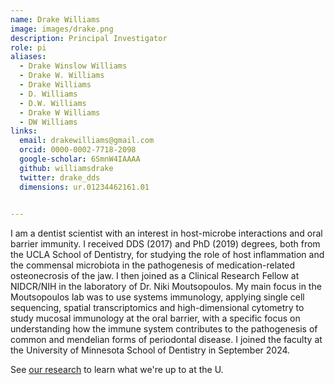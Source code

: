 ```yaml
---
name: Drake Williams
image: images/drake.png
description: Principal Investigator
role: pi
aliases:
  - Drake Winslow Williams
  - Drake W. Williams
  - Drake Williams
  - D. Williams
  - D.W. Williams
  - Drake W Williams
  - DW Williams
links:
  email: drakewilliams@gmail.com
  orcid: 0000-0002-7718-2098
  google-scholar: 6SmnW4IAAAA
  github: williamsdrake
  twitter: drake_dds
  dimensions: ur.01234462161.01
  

---
```



I am a dentist scientist with an interest in host-microbe interactions and oral barrier immunity. I received DDS (2017) and PhD (2019) degrees, both from the UCLA School of Dentistry, for studying the role of host inflammation and the commensal microbiota in the pathogenesis of medication-related osteonecrosis of the jaw. I then joined as a Clinical Research Fellow at NIDCR/NIH in the laboratory of Dr. Niki Moutsopoulos. My main focus in the Moutsopoulos lab was to use systems immunology, applying single cell sequencing, spatial transcriptomics and high-dimensional cytometry to study mucosal immunology at the oral barrier, with a specific focus on understanding how the immune system contributes to the pathogenesis of common and mendelian forms of periodontal disease. I joined the faculty at the University of Minnesota School of Dentistry in September 2024.

See [our research](../research) to learn what we're up to at the U.